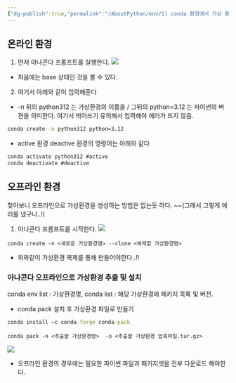 ```yaml
---
{"dg-publish":true,"permalink":"/AboutPython/env/1) conda 환경에서 가상 환경 만들기/","tags":["python"],"noteIcon":""}
---
```


## 온라인 환경 

1. 먼저 아나콘다 프롬프트를 실행한다. 
![](https://i.imgur.com/gVeo07n.png)
- 처음에는 base 상태인 것을 볼 수 있다. 

2.  여기서 아래와 같이 입력해준다 
- -n 뒤의 python312 는 가상환경의 이름을 / 그뒤의 python=3.12 는 파이썬의 버젼을 의미한다. 
  여기서 띄어쓰기 유의해서 입력해야 에러가 뜨지 않음.
  
```cmd
conda create -n python312 python=3.12
```

- active 환경 deactive 환경의 명령어는 아래와 같다 
```cmd 
conda activate python312 #active 
conda deactivate #deactive 
```


## 오프라인 환경

찾아보니 오프라인으로 가상환경을 생성하는 방법은 없는듯 하다. ~~(그래서 그렇게 에러를 냈구나..!)

1. 아나콘다 프롬프트를 시작한다.
![](https://i.imgur.com/gVeo07n.png)

```
conda create -n <새로운 가상환경명> --clone <복제할 가상환경명> 

```
- 위와같이 가상환경 복제를 통해 만들어야한다..!! 

### 아나콘다 오프라인으로 가상환경 추출 및 설치 
conda env list : 가상환경명, 
conda list : 해당 가상환경에 패키지 목록 및 버전. 

- conda pack 설치 후 가상환경 파일로 만들기 
```cmd 
conda install –c conda-forge conda-pack 
``` 
`conda pack -n <추출할 가상환경명>  -o <추출할 가상환경 압축파일.tar.gz>`

![](https://i.imgur.com/2t5zsaU.png)


- 오프라인 환경의 경우에는 필요한 파이썬 파일과 패키지셋을 전부 다운로드 해야한다. 